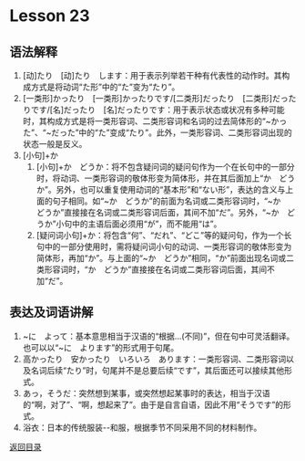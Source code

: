 # Lesson 23

## 语法解释

1. [动]たり　[动]たり　します：用于表示列举若干种有代表性的动作时。其构成方式是将动词“た形”中的“た”变为“たり”。
2. [一类形]かったり　[一类形]かったりです/[二类形]だったり　[二类形]だったりです/[名]だったり　[名]だったりです：用于表示状态或状况有多种可能时，其构成方式是将一类形容词、二类形容词和名词的过去简体形的“~かった”、“~だった”中的“た”变成“たり”。此外，一类形容词、二类形容词出现的状态一般是反义。
3. [小句]+か
	1. [小句]+か　どうか：将不包含疑问词的疑问句作为一个在长句中的一部分时，将动词、一类形容词的敬体形变为简体形，并在其后面加上“か　どうか”。另外，也可以重复使用动词的“基本形”和“ない形”，表达的含义与上面的句子相同。如“~か　どうか”的前面为名词或二类形容词时，“~か　どうか”直接接在名词或二类形容词后面，其间不加“だ”。另外，“~か　どうか”小句中的主语后面必须用“が”，而不能用“は”。
	2. [疑问词小句]+か：将包含“何”、“だれ”、“どこ”等的疑问句，作为一个长句中的一部分使用时，需将疑问词小句的动词、一类形容词的敬体形变为简体形，再加“か”。与上面的“~か　どうか”相同，“か”前面出现名词或二类形容词时，“か　どうか”直接接在名词或二类形容词后面，其间不加“だ”。

## 表达及词语讲解

1. ~に　よって：基本意思相当于汉语的“根据...(不同)”，但在句中可灵活翻译。也可以以“~に　よります”的形式用于句尾。
2. 高かったり　安かったり　いろいろ　あります：一类形容词、二类形容词以及名词后续“たり”时，句尾并不是总要后续“です”，其后面还可以接续其他形式。
3. あっ，そうだ：突然想到某事，或突然想起某事时的表达，相当于汉语的“啊，对了”、“啊，想起来了”。由于是自言自语，因此不用“そうです”的形式。
4. 浴衣：日本的传统服装--和服，根据季节不同采用不同的材料制作。

[返回目录](../../../../)
